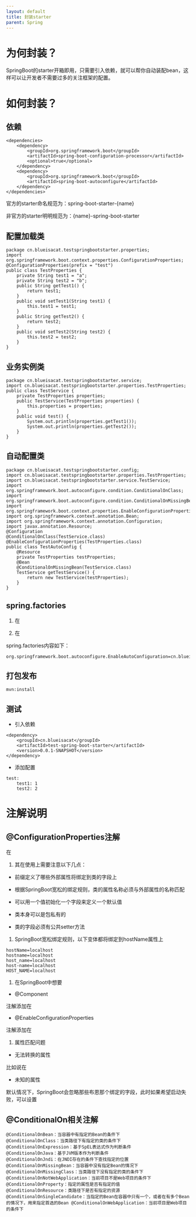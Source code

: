 ```yaml
---
layout: default
title: 封装starter
parent: Spring
---
```


# 为何封装？

SpringBoot的starter开箱即用，只需要引入依赖，就可以帮你自动装配bean，这样可以让开发者不需要过多的关注框架的配置。

# 如何封装？

## 依赖

```
<dependencies>
    <dependency>
        <groupId>org.springframework.boot</groupId>
        <artifactId>spring-boot-configuration-processor</artifactId>
        <optional>true</optional>
    </dependency>
    <dependency>
        <groupId>org.springframework.boot</groupId>
        <artifactId>spring-boot-autoconfigure</artifactId>
    </dependency>
</dependencies>
```

官方的starter命名规范为：spring-boot-starter-{name}

非官方的starter明明规范为：{name}-spring-boot-starter

## 配置加载类

```
package cn.blueisacat.testspringbootstarter.properties;
import org.springframework.boot.context.properties.ConfigurationProperties;
@ConfigurationProperties(prefix = "test")
public class TestProperties {
    private String test1 = "a";
    private String test2 = "b";
    public String getTest1() {
        return test1;
    }
    public void setTest1(String test1) {
        this.test1 = test1;
    }
    public String getTest2() {
        return test2;
    }
    public void setTest2(String test2) {
        this.test2 = test2;
    }
}
```

## 业务实例类

```
package cn.blueisacat.testspringbootstarter.service;
import cn.blueisacat.testspringbootstarter.properties.TestProperties;
public class TestService {
    private TestProperties properties;
    public TestService(TestProperties properties) {
        this.properties = properties;
    }
    public void test() {
        System.out.println(properties.getTest1());
        System.out.println(properties.getTest2());
    }
}
```

## 自动配置类

```
package cn.blueisacat.testspringbootstarter.config;
import cn.blueisacat.testspringbootstarter.properties.TestProperties;
import cn.blueisacat.testspringbootstarter.service.TestService;
import org.springframework.boot.autoconfigure.condition.ConditionalOnClass;
import org.springframework.boot.autoconfigure.condition.ConditionalOnMissingBean;
import org.springframework.boot.context.properties.EnableConfigurationProperties;
import org.springframework.context.annotation.Bean;
import org.springframework.context.annotation.Configuration;
import javax.annotation.Resource;
@Configuration
@ConditionalOnClass(TestService.class)
@EnableConfigurationProperties(TestProperties.class)
public class TestAutoConfig {
    @Resource
    private TestProperties testProperties;
    @Bean
    @ConditionalOnMissingBean(TestService.class)
    TestService getTestService() {
        return new TestService(testProperties);
    }
}
```

## spring.factories

1. 在

1. 在

spring.factories内容如下：

```
org.springframework.boot.autoconfigure.EnableAutoConfiguration=cn.blueisacat.testspringbootstarter.config.TestAutoConfig
```

## 打包发布

```
mvn:install
```

## 测试

- 引入依赖

```
<dependency>
	<groupId>cn.blueisacat</groupId>
    <artifactId>test-spring-boot-starter</artifactId>
    <version>0.0.1-SNAPSHOT</version>
</dependency>	
```

- 添加配置

```
test:
    test1: 1
    test2: 2
```

# 注解说明

## @ConfigurationProperties注解

在 

1. 其在使用上需要注意以下几点：

- 前缀定义了哪些外部属性将绑定到类的字段上

- 根据SpringBoot宽松的绑定规则，类的属性名称必须与外部属性的名称匹配

- 可以用一个值初始化一个字段来定义一个默认值

- 类本身可以是包私有的

- 类的字段必须有公共setter方法

1. SpringBoot宽松绑定规则，以下变体都将绑定到hostName属性上

```
hostName=localhost
hostname=localhost
host_name=localhost
host-name=localhost
HOST_NAME=localhost
```

1. 在SpringBoot中想要 

- @Component

注解添加在 

- @EnableConfigurationProperties

注解添加在 

1. 属性匹配问题

- 无法转换的属性

比如说在 

- 未知的属性

默认情况下，SpringBoot会忽略那些布恩那个绑定的字段，此时如果希望启动失败，可以设置

## @ConditionalOn相关注解

```
@ConditionalOnBean：当容器中有指定的Bean的条件下  
@ConditionalOnClass：当类路径下有指定的类的条件下  
@ConditionalOnExpression：基于SpEL表达式作为判断条件  
@ConditionalOnJava：基于JVM版本作为判断条件  
@ConditionalOnJndi：在JNDI存在的条件下查找指定的位置  
@ConditionalOnMissingBean：当容器中没有指定Bean的情况下  
@ConditionalOnMissingClass：当类路径下没有指定的类的条件下  
@ConditionalOnNotWebApplication：当前项目不是Web项目的条件下  
@ConditionalOnProperty：指定的属性是否有指定的值  
@ConditionalOnResource：类路径下是否有指定的资源  
@ConditionalOnSingleCandidate：当指定的Bean在容器中只有一个，或者在有多个Bean的情况下，用来指定首选的Bean @ConditionalOnWebApplication：当前项目是Web项目的条件下  
```